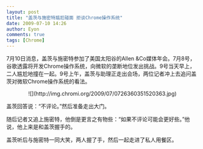 ```yaml
---
layout: post
title: "盖茨与施密特尴尬碰面 拒谈Chrome操作系统"
date: 2009-07-10 14:26
author: Eyon
comments: true
tags: [Chrome]
---
```

7月10日消息，盖茨与施密特参加了美国太阳谷的Allen &amp;Co媒体年会。7月8号，谷歌透露将开发Chrome操作系统，向微软的垄断地位发出挑战。9号当天早上，二人尴尬地撞在一起。9号上午，盖茨与助理正走出会场，两位记者冲上去追问盖茨对微软Chrome操作系统的看法。
<p style="text-align: center;">![](http://img.chromi.org/2009/07/0726360351520363.jpg)


盖茨回答说：“不评论。”然后准备走出大门。

随后记者又追上施密特，他倒是更言之有物些：“如果不评论可能会更好些。”他说，他上来是和盖茨握手的。

盖茨听后与施密特一同大笑，两人握了手，然后一起走进了私人用餐区。
